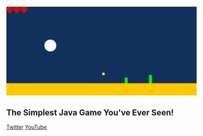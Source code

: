 ![Java Game](Game.jpg)
## The Simplest Java Game You've Ever Seen!
[Twitter](https://twitter.com/caliduseb_hd)                           [YouTube](https://www.youtube.com/channel/UCeR3hdUxUWixnC253dku2uQ/)
